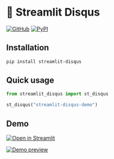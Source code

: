 # 💬 Streamlit Disqus

[![GitHub][github_badge]][github_link] [![PyPI][pypi_badge]][pypi_link] 

## Installation

```sh
pip install streamlit-disqus
```

## Quick usage

```python
from streamlit_disqus import st_disqus

st_disqus("streamlit-disqus-demo")
```

## Demo

[![Open in Streamlit][share_badge]][share_link] 

[![Demo preview][share_img]][share_link]

[share_badge]: https://static.streamlit.io/badges/streamlit_badge_black_white.svg
[share_link]: https://share.streamlit.io/okld/streamlit-gallery/main?p=disqus
[share_img]: https://raw.githubusercontent.com/okld/streamlit-disqus/main/preview.png

[github_badge]: https://badgen.net/badge/icon/GitHub?icon=github&color=black&label
[github_link]: https://github.com/okld/streamlit-disqus

[pypi_badge]: https://badgen.net/pypi/v/streamlit-disqus?icon=pypi&color=black&label
[pypi_link]: https://pypi.org/project/streamlit-disqus
